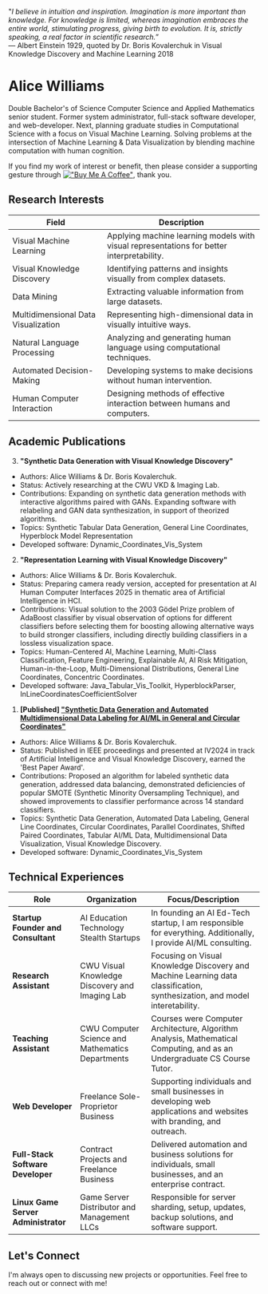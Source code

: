 "*I believe in intuition and inspiration. Imagination is more important than knowledge. For knowledge is limited, whereas imagination embraces the entire world, stimulating progress, giving birth to evolution. It is, strictly speaking, a real factor in scientific research.*”  
― Albert Einstein 1929, quoted by Dr. Boris Kovalerchuk in Visual Knowledge Discovery and Machine Learning 2018

# Alice Williams

Double Bachelor's of Science Computer Science and Applied Mathematics senior student. Former system administrator, full-stack software developer, and web-developer. Next, planning graduate studies in Computational Science with a focus on Visual Machine Learning. Solving problems at the intersection of Machine Learning & Data Visualization by blending machine computation with human cognition.

If you find my work of interest or benefit, then please consider a supporting gesture through [!["Buy Me A Coffee"](https://www.buymeacoffee.com/assets/img/custom_images/orange_img.png)](https://www.buymeacoffee.com/avaavarai), thank you.

## Research Interests
| Field                                 | Description                         |
|---------------------------------------|-------------------------------------|
| Visual Machine Learning               | Applying machine learning models with visual representations for better interpretability. |
| Visual Knowledge Discovery            | Identifying patterns and insights visually from complex datasets. |
| Data Mining                           | Extracting valuable information from large datasets. |
| Multidimensional Data Visualization   | Representing high-dimensional data in visually intuitive ways. |
| Natural Language Processing           | Analyzing and generating human language using computational techniques. |
| Automated Decision-Making             | Developing systems to make decisions without human intervention. |
| Human Computer Interaction            | Designing methods of effective interaction between humans and computers. |

## Academic Publications

3. **"Synthetic Data Generation with Visual Knowledge Discovery"**
- Authors: Alice Williams & Dr. Boris Kovalerchuk.
- Status: Actively researching at the CWU VKD & Imaging Lab.
- Contributions: Expanding on synthetic data generation methods with interactive algorithms paired with GANs. Expanding software with relabeling and GAN data synthesization, in support of theorized algorithms.
- Topics: Synthetic Tabular Data Generation, General Line Coordinates, Hyperblock Model Representation
- Developed software: Dynamic_Coordinates_Vis_System

2. **"Representation Learning with Visual Knowledge Discovery"**
- Authors: Alice Williams & Dr. Boris Kovalerchuk.
- Status: Preparing camera ready version, accepted for presentation at AI Human Computer Interfaces 2025 in thematic area of Artificial Intelligence in HCI.
- Contributions: Visual solution to the 2003 Gödel Prize problem of AdaBoost classifier by visual observation of options for different classifiers before selecting them for boosting allowing alternative ways to build stronger classifiers, including directly building classifiers in a lossless visualization space.
- Topics: Human-Centered AI, Machine Learning, Multi-Class Classification, Feature Engineering, Explainable AI, AI Risk Mitigation, Human-in-the-Loop, Multi-Dimensional Distributions, General Line Coordinates, Concentric Coordinates.
- Developed software: Java_Tabular_Vis_Toolkit, HyperblockParser, InLineCoordinatesCoefficientSolver

1. **[Published] ["Synthetic Data Generation and Automated Multidimensional Data Labeling for AI/ML in General and Circular Coordinates"](https://arxiv.org/abs/2409.02079)**
- Authors: Alice Williams & Dr. Boris Kovalerchuk.
- Status: Published in IEEE proceedings and presented at IV2024 in track of Artificial Intelligence and Visual Knowledge Discovery, earned the 'Best Paper Award'.
- Contributions: Proposed an algorithm for labeled synthetic data generation, addressed data balancing, demonstrated deficiencies of popular SMOTE (Synthetic Minority Oversampling Technique), and showed improvements to classifier performance across 14 standard classifiers.
- Topics: Synthetic Data Generation, Automated Data Labeling, General Line Coordinates, Circular Coordinates, Parallel Coordinates, Shifted Paired Coordinates, Tabular AI/ML Data, Multidimensional Data Visualization, Visual Knowledge Discovery.
- Developed software: Dynamic_Coordinates_Vis_System

## Technical Experiences

| Role                                | Organization                                     | Focus/Description                                                                                                          |
|-------------------------------------|--------------------------------------------------|----------------------------------------------------------------------------------------------------------------------------|
| **Startup Founder and Consultant**  | AI Education Technology Stealth Startups         | In founding an AI Ed-Tech startup, I am responsible for everything. Additionally, I provide AI/ML consulting.              |
| **Research Assistant**              | CWU Visual Knowledge Discovery and Imaging Lab   | Focusing on Visual Knowledge Discovery and Machine Learning data classification, synthesization, and model interetability. |
| **Teaching Assistant**              | CWU Computer Science and Mathematics Departments | Courses were Computer Architecture, Algorithm Analysis, Mathematical Computing, and as an Undergraduate CS Course Tutor.   |
| **Web Developer**                   | Freelance Sole-Proprietor Business               | Supporting individuals and small businesses in developing web applications and websites with branding, and outreach.       | 
| **Full-Stack Software Developer**   | Contract Projects and Freelance Business         | Delivered automation and business solutions for individuals, small businesses, and an enterprise contract.                 |
| **Linux Game Server Administrator** | Game Server Distributor and Management LLCs      | Responsible for server sharding, setup, updates, backup solutions, and software support.                                   |

## Let's Connect
I'm always open to discussing new projects or opportunities. Feel free to reach out or connect with me!
